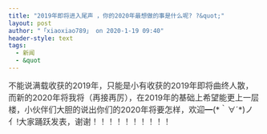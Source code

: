 ```yaml
---
title: "2019年即将进入尾声 ，你的2020年最想做的事是什么呢? ?&quot;"
layout: post
author: "「xiaoxiao789」 on 2020-1-19 09:40"
header-style: text
tags:
  - 新闻
  - &quot
---
```


<head></head>
<body>
 <font color="#333333"><font face="&amp;quot"><font style="font-size:16px">不能说满载收获的2019年，只能是小有收获的2019年即将曲终人散，而新的2020年将我将（再接再厉），在2019年的基础上希望能更上一层楼，小伙伴们大胆的说出你们的2020年将要怎样，欢迎━(*｀∀´*)ノ亻!大家踊跃发表，谢谢！！！！！！！！！！</font></font></font>
 <br>
</body>


